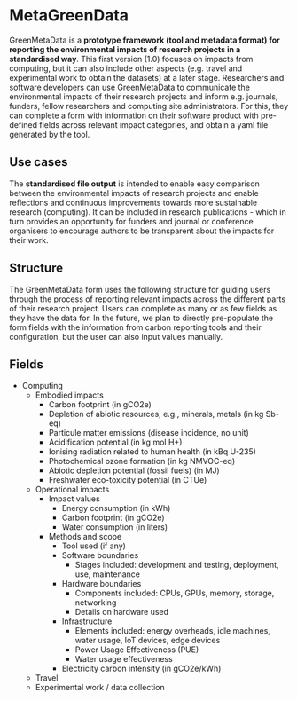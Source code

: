 # MetaGreenData

GreenMetaData is a **prototype framework (tool and metadata format) for reporting the environmental impacts of research projects in a standardised way**. 
This first version (1.0) focuses on impacts from computing, but it can also include other aspects (e.g. travel and experimental work to obtain the datasets) at a later stage. 
Researchers and software developers can use GreenMetaData to communicate the environmental impacts of their research projects and inform e.g. journals, funders, fellow researchers and computing site administrators. 
For this, they can complete a form with information on their software product with pre-defined fields across relevant impact categories, and obtain a yaml file generated by the tool. 

## Use cases

The **standardised file output** is intended to enable easy comparison between the environmental impacts of research projects and enable reflections and continuous improvements towards more sustainable research (computing). It can be included in research publications - which in turn provides an opportunity for funders and journal or conference organisers to encourage authors to be transparent about the impacts for their work.

## Structure

The GreenMetaData form uses the following structure for guiding users through the process of reporting relevant impacts across the different parts of their research project. 
Users can complete as many or as few fields as they have the data for. 
In the future, we plan to directly pre-populate the form fields with the information from carbon reporting tools and their configuration, but the user can also input values manually. 

## Fields

* Computing
  * Embodied impacts
    * Carbon footprint (in gCO2e)
    * Depletion of abiotic resources, e.g., minerals, metals (in kg Sb-eq)
    * Particule matter emissions (disease incidence, no unit)
    * Acidification potential (in kg mol H+)
    * Ionising radiation related to human health (in kBq U-235)
    * Photochemical ozone formation (in kg NMVOC-eq)
    * Abiotic depletion potential (fossil fuels) (in MJ)
    * Freshwater eco-toxicity potential (in CTUe)
  * Operational impacts
    * Impact values
      * Energy consumption (in kWh)
      * Carbon footprint (in gCO2e)
      * Water consumption (in liters)
    * Methods and scope
      * Tool used (if any)
      * Software boundaries
        * Stages included: development and testing, deployment, use, maintenance
      * Hardware boundaries
        * Components included: CPUs, GPUs, memory, storage, networking
        * Details on hardware used
      * Infrastructure
        * Elements included: energy overheads, idle machines, water usage, IoT devices, edge devices
        * Power Usage Effectiveness (PUE)
        * Water usage effectiveness
      * Electricity carbon intensity (in gCO2e/kWh)
  * Travel
  * Experimental work / data collection
